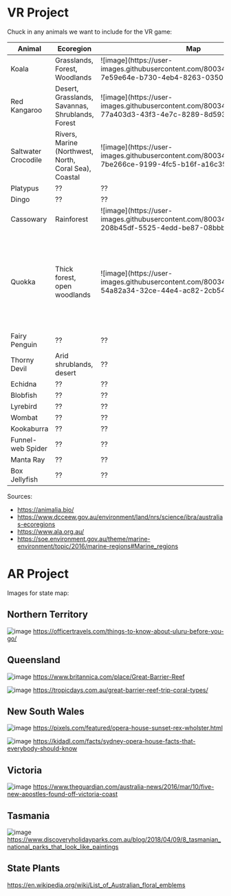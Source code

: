 # VR Project

Chuck in any animals we want to include for the VR game:

<table>
<thead>
<tr>
<th>Animal</th>
<th>Ecoregion</th>
<th>Map</th>
<th>Hint 1</th>
<th>Hint 2</th>
<th>Hint 3</th>
</tr>
</thead>
<tbody>
<tr>
  <td>Koala</td>
  <td>Grasslands, Forest, Woodlands</td>
  <td>![image](https://user-images.githubusercontent.com/80034359/189865300-7e59e64e-b730-4eb4-8263-0350b8e26dd8.png)</td>
  <td>??</td>
  <td>??</td>
  <td>??</td>
</tr>
  
<tr>
  <td>Red Kangaroo</td>
  <td>Desert, Grasslands, Savannas, Shrublands, Forest</td>
  <td>![image](https://user-images.githubusercontent.com/80034359/189874360-77a403d3-43f3-4e7c-8289-8d593da397a5.png)</td>
  <td>??</td>
  <td>??</td>
  <td>??</td>
</tr>
  
<tr>
  <td>Saltwater Crocodile</td>
  <td>Rivers, Marine (Northwest, North, Coral Sea), Coastal</td>
  <td>![image](https://user-images.githubusercontent.com/80034359/189881799-7be266ce-9199-4fc5-b16f-a16c352bd95c.png)</td>
  <td>??</td>
  <td>??</td>
  <td>??</td>
</tr>
  
<tr>
<td>Platypus</td>
<td>??</td>
<td>??</td>
</tr>
  
<tr>
<td>Dingo</td>
<td>??</td>
<td>??</td>
</tr>

<tr>
  <td>Cassowary</td>
  <td>Rainforest</td>
  <td>![image](https://user-images.githubusercontent.com/80034359/189044007-208b45df-5525-4edd-be87-08bbbdfb8832.png)</td>
  <td>Fruit-centric diet</td>
  <td>??</td>
  <td>??</td>
</tr>
  
<tr>
  <td>Quokka</td>
  <td>Thick forest, open woodlands</td>
  <td>![image](https://user-images.githubusercontent.com/80034359/189046985-54a82a34-32ce-44e4-ac82-2cb54cec0a6b.png)</td>
  <td>Quokkas are herbivorous, with a diet consisting primarily of wild grasses and vegetation</td>
  <td>Quokkas typically live close to sources of fresh water</td>
  <td>The introduction of predators has significantly reduced the number of quokkas in mainland Australia</td>
</tr>
  
<tr>
<td>Fairy Penguin</td>
<td>??</td>
<td>??</td>
</tr>
  
<tr>
<td>Thorny Devil</td>
<td>Arid shrublands, desert</td>
<td>??</td>
</tr>
  
<tr>
<td>Echidna</td>
<td>??</td>
<td>??</td>
</tr>
  
<tr>
<td>Blobfish</td>
<td>??</td>
<td>??</td>
</tr>

<tr>
<td>Lyrebird</td>
<td>??</td>
<td>??</td>
</tr>

<tr>
<td>Wombat</td>
<td>??</td>
<td>??</td>
</tr>
  
<tr>
<td>Kookaburra</td>
<td>??</td>
<td>??</td>
</tr>

<tr>
<td>Funnel-web Spider</td>
<td>??</td>
<td>??</td>
</tr>
  
<tr>
<td>Manta Ray</td>
<td>??</td>
<td>??</td>
</tr>
  
<tr>
<td>Box Jellyfish</td>
<td>??</td>
<td>??</td>
</tr>

  
</tbody>
</table>

Sources:
* https://animalia.bio/
* https://www.dcceew.gov.au/environment/land/nrs/science/ibra/australias-ecoregions
* https://www.ala.org.au/
* https://soe.environment.gov.au/theme/marine-environment/topic/2016/marine-regions#Marine_regions

# AR Project

Images for state map:

## Northern Territory
![image](https://user-images.githubusercontent.com/80034359/189053506-9eac3b7d-c53b-4f09-9819-7aebba5e73a8.png)
https://officertravels.com/things-to-know-about-uluru-before-you-go/

## Queensland
![image](https://user-images.githubusercontent.com/80034359/189054757-1ea2fff9-9e85-437c-ad69-020c821ca694.png)
https://www.britannica.com/place/Great-Barrier-Reef

![image](https://user-images.githubusercontent.com/80034359/190332181-ca5684f6-c98f-4bd1-a985-f7d29c6f204c.png)
https://tropicdays.com.au/great-barrier-reef-trip-coral-types/

## New South Wales
![image](https://user-images.githubusercontent.com/80034359/189057914-60fca6ce-989e-4f80-a957-8dbf9de66b7d.png)
https://pixels.com/featured/opera-house-sunset-rex-wholster.html

![image](https://user-images.githubusercontent.com/80034359/190328475-38c2bf80-1528-4fce-9aaf-0f5280b1650a.png)
https://kidadl.com/facts/sydney-opera-house-facts-that-everybody-should-know

## Victoria
![image](https://user-images.githubusercontent.com/80034359/190331850-fd336c6c-d04c-4c4b-953a-57bc472eb4c7.png)
https://www.theguardian.com/australia-news/2016/mar/10/five-new-apostles-found-off-victoria-coast

## Tasmania
![image](https://user-images.githubusercontent.com/80034359/190332745-ff3f4923-25a0-4b5e-9085-46c35bd14308.png)
https://www.discoveryholidayparks.com.au/blog/2018/04/09/8_tasmanian_national_parks_that_look_like_paintings

## State Plants
https://en.wikipedia.org/wiki/List_of_Australian_floral_emblems

